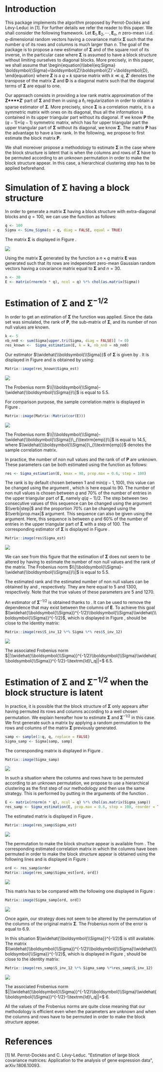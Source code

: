 Introduction
============

This package implements the algorithm proposed by Perrot-Dockès and Lévy-Leduc in \[1\]. For further details we refer the reader to this paper. We shall consider the following framework. Let **E**<sub>1</sub>, **E**<sub>2</sub>, ⋯, **E**<sub>*n*</sub>, *n* zero-mean i.i.d. *q*-dimensional random vectors having a covariance matrix **Σ** such that the number *q* of its rows and columns is much larger than *n*. The goal of the package is to propose a new estimator of **Σ** and of the square root of its inverse, in the particular case where **Σ** is assumed to have a block structure without limiting ourselves to diagonal blocks. More precisely, in this paper, we shall assume that
\begin{equation}\label{eq:Sigma}
\boldsymbol{\Sigma}=\boldsymbol{Z}\boldsymbol{Z}'+\boldsymbol{D},
\end{equation}
where **Z** is a *q* × *k* sparse matrix with *k* ≪ *q*, **Z**′ denotes the transpose of the matrix **Z** and **D** is a diagonal matrix such that the diagonal terms of **Σ** are equal to one.

Our approach consists in providing a low rank matrix approximation of the **Z****Z**′ part of **Σ** and then in using a ℓ<sub>1</sub> regularization in order to obtain a sparse estimator of **Σ**. More precisely, since **Σ** is a correlation matrix, it is a symmetric matrix with ones on its diagonal, thus all the information is contained in its upper triangular part without its diagonal. If we know **P** the (*q* − 1)×(*q* − 1) symmetric matrix, which has for upper triangular part the upper triangular part of **Σ** without its diagonal, we know **Σ**. The matrix **P** has the advantage to have a low rank. In the following, we propose to first estimate the block matrix **P**.

We shall moreover propose a methodology to estimate **Σ** in the case where the block structure is latent that is when the columns and rows of **Σ** have to be permuted according to an unknown permutation in order to make the block structure appear. In this case, a hierarchical clustering step has to be applied beforehand.

Simulation of **Σ** having a block structure
============================================

In order to generate a matrix **Σ** having a block structure with extra-diagonal blocks and *q* = 100, we can use the function as follows:

``` r
q <- 100
Sigma <- Simu_Sigma(q = q, diag = FALSE, equal = TRUE)
```

The matrix **Σ** is displayed in Figure .

![](README_files/figure-markdown_github/fig0-1.png)

Using the matrix **Σ** generated by the function a *n* × *q* matrix **E** was generated such that its rows are independent zero-mean Gaussian random vectors having a covariance matrix equal to **Σ** and *n* = 30.

``` r
n <- 30
E <- matrix(rnorm(n * q), ncol = q) %*% chol(as.matrix(Sigma))
```

Estimation of **Σ** and **Σ**<sup>−1/2</sup>
============================================

In order to get an estimation of **Σ** the function was applied. Since the data set was simulated, the rank of **P**, the sub-matrix of **Σ**, and its number of non null values are known.

``` r
k <- 5
nb_nn0 <- sum(Sigma[upper.tri(Sigma, diag = FALSE)] != 0)
res_known <-  Sigma_estimation(E, k = k, nb_nn0 = nb_nn0)
```

Our estimator $\\widehat{\\boldsymbol{\\Sigma}}$ of **Σ** is given by . It is displayed in Figure and is obtained by using:

``` r
Matrix::image(res_known$Sigma_est)
```

![](README_files/figure-markdown_github/fig1-1.png)

The Frobenius norm $\\|\\boldsymbol{\\Sigma}-\\widehat{\\boldsymbol{\\Sigma}}\\|$ is equal to 5.5.

For comparison purpose, the sample correlation matrix is displayed in Figure .

``` r
Matrix::image(Matrix::Matrix(cor(E)))
```

![](README_files/figure-markdown_github/fig2-1.png)

The Frobenius norm $\\|\\boldsymbol{\\Sigma}-\\widehat{\\boldsymbol{\\Sigma}}\_{\\textrm{emp}}\\|$ is equal to 14.5, where $\\widehat{\\boldsymbol{\\Sigma}}\_{\\textrm{emp}}$ denotes the sample correlation matrix.

In practice, the number of non null values and the rank of of **P** are unknown. These parameters can be both estimated using the function as follows:

``` r
res <- Sigma_estimation(E, kmax = 90, prop.max = 0.6, step = 100)
```

The rank is by default chosen between 1 and min(*q* − 1, 100), this value can be changed using the argument , which is here equal to 90. The number of non null values is chosen between *q* and 70% of the number of entries in the upper triangular part of **Σ**, namely *q*(*q* − 1)/2. The step between two consecutive values of this sequence can be changed using the argument $\\verb|step|$ and the proportion 70% can be changed using the $\\verb|prop.max|$ argument. This sequence can also be given using the argument. Here, this sequence is between *q* and 60% of the number of entries in the upper triangular part of **Σ** with a step of 100. The corresponding estimator of **Σ** is displayed in Figure .

``` r
Matrix::image(res$Sigma_est)
```

![](README_files/figure-markdown_github/fig3-1.png)

We can see from this figure that the estimation of **Σ** does not seem to be altered by having to estimate the number of non null values and the rank of the matrix. The Frobenius norm $\\|\\boldsymbol{\\Sigma}-\\widehat{\\boldsymbol{\\Sigma}}\\|$ is equal to 5.5.

The estimated rank and the estimated number of non null values can be obtained by and , respectively. They are here equal to 5 and 1300, respectively. Note that the true values of these parameters are 5 and 1270.

An estimator of **Σ**<sup>−1/2</sup> is obtained thanks to . It can be used to remove the dependence that may exist between the columns of **E**. To achieve this goal $\\widehat{\\boldsymbol{\\Sigma}}^{-1/2}\\boldsymbol{\\Sigma}\\widehat{\\boldsymbol{\\Sigma}}^{-1/2}$, which is displayed in Figure , should be close to the identity matrix:

``` r
Matrix::image(res$S_inv_12 %*% Sigma %*% res$S_inv_12)
```

![](README_files/figure-markdown_github/fig3bis-1.png)

The associated Frobenius norm $||\\widehat{\\boldsymbol{\\Sigma}}^{-1/2}\\boldsymbol{\\Sigma}\\widehat{\\boldsymbol{\\Sigma}}^{-1/2}-\\textrm{Id}\_q||=$ 6.5.

Estimation of **Σ** and **Σ**<sup>−1/2</sup> when the block structure is latent
===============================================================================

In practice, it is possible that the block structure of **Σ** only appears after having permuted its rows and columns according to a well chosen permutation. We explain hereafter how to estimate **Σ** and **Σ**<sup>−1/2</sup> in this case. We first generate such a matrix by applying a random permutation to the rows and columns of the matrix **Σ** previously generated.

``` r
samp <- sample(1:q, q, replace = FALSE)
Sigma_samp <- Sigma[samp, samp]
```

The corresponding matrix is displayed in Figure .

``` r
Matrix::image(Sigma_samp)
```

![](README_files/figure-markdown_github/fig4-1.png)

In such a situation where the columns and rows have to be permuted according to an unknown permutation, we propose to use a hierarchical clustering as the first step of our methodology and then use the same strategy. This is performed by putting in the arguments of the function .

``` r
E <- matrix(rnorm(n * q), ncol = q) %*% chol(as.matrix(Sigma_samp))
res_samp <- Sigma_estimation(E, prop.max = 0.6, step = 100, reorder = TRUE)
```

The estimated matrix is displayed in Figure .

``` r
Matrix::image(res_samp$Sigma_est)
```

![](README_files/figure-markdown_github/fig5-1.png)

The permutation to make the block structure appear is available from . The corresponding estimated correlation matrix in which the columns have been permuted in order to make the block structure appear is obtained using the following lines and is displayed in Figure :

``` r
ord <- res_samp$order
Matrix::image(res_samp$Sigma_est[ord, ord])
```

![](README_files/figure-markdown_github/fig6-1.png)

This matrix has to be compared with the following one displayed in Figure :

``` r
Matrix::image(Sigma_samp[ord, ord])
```

![](README_files/figure-markdown_github/fig7-1.png)

Once again, our strategy does not seem to be altered by the permutation of the columns of the original matrix **Σ**. The Frobenius norm of the error is equal to 6.9.

In this situation $\\widehat{\\boldsymbol{\\Sigma}}^{-1/2}$ is still available. The matrix $\\widehat{\\boldsymbol{\\Sigma}}^{-1/2}\\boldsymbol{\\Sigma}\\widehat{\\boldsymbol{\\Sigma}}^{-1/2}$, which is displayed in Figure , should be close to the identity matrix:

``` r
Matrix::image(res_samp$S_inv_12 %*% Sigma_samp %*%res_samp$S_inv_12)
```

![](README_files/figure-markdown_github/fig8-1.png)

The associated Frobenius norm $||\\widehat{\\boldsymbol{\\Sigma}}^{-1/2}\\boldsymbol{\\Sigma}\\widehat{\\boldsymbol{\\Sigma}}^{-1/2}-\\textrm{Id}\_q||=$ 6.

All the values of the Frobenius norms are quite close meaning that our methodology is efficient even when the parameters are unknown and when the columns and rows have to be permuted in order to make the block structure appear.

References
==========

\[1\] M. Perrot-Dockès and C. Lévy-Leduc. "Estimation of large block covariance matrices: Application to the analysis of gene expression data", arXiv:1806.10093.
